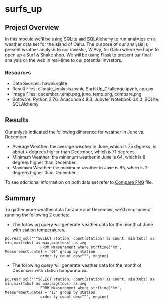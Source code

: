 # surfs_up

## Project Overview
In this module we'll be using SQLite and SQLAlchemy to run analytics on a weather data set for the island of Oahu. The purpose of our analysis is present weather analysis to our investor, W.Avy, for Oahu where we hope to open up a Surf & Shake shop. We will be using Flask to present our final analysis on the web in real-time to our potential investors.

### Resources
- Data Sources: hawaii.sqlite
- Result Files: climate_analysis.ipynb, SurfsUp_Challenge.ipynb, app.py
- Image Files: december_temp.png, june_temp.png, compare.png
- Software: Python 3.7.6, Anaconda 4.8.3, Jupyter Notebook 6.0.3, SQLite, SQLAlchemy

## Results
Our anlysis indicated the following difference for weather in June vs. December:
- Average Weather: the average weather in June, which is 75 degress, is about 4 degrees higher than December, which is 71 degrees.
- Minimum Weather: the minimum weather in June is 64, which is 8 degrees higher than December.
- Maximum Weather: the maximum weather in June is 85, which is 2 degrees higher than December.

To see additional information on both data set refer to [Compare PNG](compare.png) file.

## Summary
To gather more weather data for June and December, we'd recommend running the following 2 queries:
- The following query will generate weather data for the month of June with station temperatures.
```
pd.read_sql("""SELECT station, count(station) as count, min(tobs) as min,max(tobs) as max,avg(tobs) as avg 
                FROM Measurement where strftime('%m', Measurement.date) = '06' group by station 
                order by count desc""", engine)
```

- The following query will generate weather data for the month of December with station temperatures.
```
pd.read_sql("""SELECT station, count(station) as count, min(tobs) as min,max(tobs) as max,avg(tobs) as avg 
                FROM Measurement where strftime('%m', Measurement.date) = '12' group by station 
                order by count desc""", engine)
```

